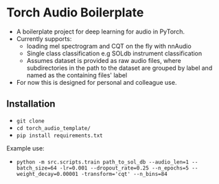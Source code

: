 # Torch Audio Boilerplate
- A boilerplate project for deep learning for audio in PyTorch.
- Currently supports:
  - loading mel spectrogram and CQT on the fly with nnAudio
  - Single class classification e.g SOLdb instrument classification
  - Assumes dataset is provided as raw audio files, where subdirectories in the path to the dataset are grouped by label and named as the containing files' label
- For now this is designed for personal and colleague use.

## Installation
- `git clone`
- `cd torch_audio_template/`
- `pip install requirements.txt`

Example use:
- `python -m src.scripts.train path_to_sol_db --audio_len=1 --batch_size=64 -lr=0.001 --dropout_rate=0.25 --n_epochs=5 --weight_decay=0.00001 -transform='cqt' --n_bins=84`

